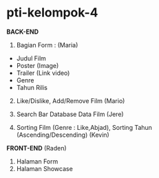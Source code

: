 # pti-kelompok-4

**BACK-END**

1. Bagian Form : (Maria)
- Judul Film
- Poster (Image)
- Trailer (Link video)
- Genre
- Tahun Rilis

2. Like/Dislike, Add/Remove Film (Mario)

3. Search Bar Database Data Film (Jere)

4. Sorting Film (Genre : Like,Abjad), Sorting Tahun (Ascending/Descending) (Kevin)

**FRONT-END** (Raden)

1. Halaman Form
2. Halaman Showcase
